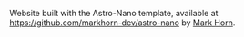Website built with the Astro-Nano template, available at https://github.com/markhorn-dev/astro-nano by [Mark Horn](https://github.com/markhorn-dev).